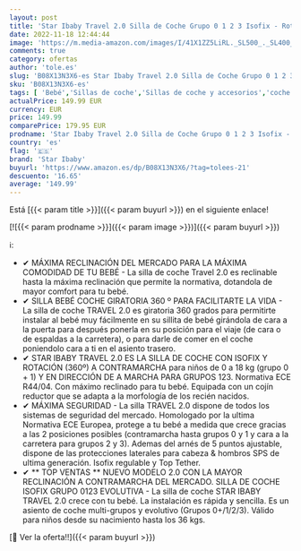 ```yaml
---
layout: post
title: 'Star Ibaby Travel 2.0 Silla de Coche Grupo 0 1 2 3 Isofix - Rotación 360º - SPS Plus - Máxima Reclinación a Contramarcha'
date: 2022-11-18 12:44:44
image: 'https://m.media-amazon.com/images/I/41X1ZZ5LiRL._SL500_._SL400_.jpg'
comments: true
category: ofertas
author: 'tole.es'
slug: 'B08X13N3X6-es Star Ibaby Travel 2.0 Silla de Coche Grupo 0 1 2 3 Isofix...'
sku: 'B08X13N3X6-es'
tags: [ 'Bebé','Sillas de coche','Sillas de coche y accesorios','coche','de','isofix','silla','star ibaby','🇪🇸', ]
actualPrice: 149.99 EUR
currency: EUR
price: 149.99
comparePrice: 179.95 EUR
prodname: 'Star Ibaby Travel 2.0 Silla de Coche Grupo 0 1 2 3 Isofix - Rotación 360º - SPS Plus - Máxima Reclinación a Contramarcha'
country: 'es'
flag: '🇪🇸'
brand: 'Star Ibaby'
buyurl: 'https://www.amazon.es/dp/B08X13N3X6/?tag=tolees-21'
descuento: '16.65'
average: '149.99'
---
```


Está [{{< param title >}}]({{< param buyurl >}}) en el siguiente enlace!

[![{{< param prodname >}}]({{< param image >}})]({{< param buyurl >}})

ℹ️:

- ✔ MÁXIMA RECLINACIÓN DEL MERCADO PARA LA MÁXIMA COMODIDAD DE TU BEBÉ - La silla de coche Travel 2.0 es reclinable hasta la máxima reclinación que permite la normativa, dotandola de mayor comfort para tu bebé.
- ✔ SILLA BEBÉ COCHE GIRATORIA 360 º PARA FACILITARTE LA VIDA - La silla de coche TRAVEL 2.0 es giratoria 360 grados para permitirte instalar al bebé muy fácilmente en su sillita de bebé girándola de cara a la puerta para después ponerla en su posición para el viaje (de cara o de espaldas a la carretera), o para darle de comer en el coche poniendolo cara a ti en el asiento trasero.
- ✔ STAR IBABY TRAVEL 2.0 ES LA SILLA DE COCHE CON ISOFIX Y ROTACIÓN (360º) A CONTRAMARCHA para niños de 0 a 18 kg (grupo 0 + 1) Y EN DIRECCIÓN DE A MARCHA PARA GRUPOS 123. Normativa ECE R44/04. Con máximo reclinado para tu bebé. Equipada con un cojín reductor que se adapta a la morfología de los recién nacidos.
- ✔ MÁXIMA SEGURIDAD - La silla TRAVEL 2.0 dispone de todos los sistemas de seguridad del mercado. Homologado por la ultima Normativa ECE Europea, protege a tu bebé a medida que crece gracias a las 2 posiciones posibles (contramarcha hasta grupos 0 y 1 y cara a la carretera para grupos 2 y 3). Ademas del arnés de 5 puntos ajustable, dispone de las protecciones laterales para cabeza & hombros SPS de ultima generación. Isofix regulable y Top Tether.
- ✔ ** TOP VENTAS ** NUEVO MODELO 2.0 CON LA MAYOR RECLINACIÓN A CONTRAMARCHA DEL MERCADO. SILLA DE COCHE ISOFIX GRUPO 0123 EVOLUTIVA - La silla de coche STAR IBABY TRAVEL 2.0 crece con tu bebé. La instalación es rápida y sencilla. Es un asiento de coche multi-grupos y evolutivo (Grupos 0+/1/2/3). Válido para niños desde su nacimiento hasta los 36 kgs.

[🛒 Ver la oferta!!]({{< param buyurl >}})
